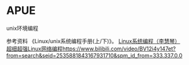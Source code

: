 # APUE
unix环境编程

参考资料
《Linux/unix系统编程手册(上/下)》。
[Linux系统编程（李慧琴）](https://www.bilibili.com/video/BV1yJ411S7r6?p=75&spm_id_from=pageDriver)  
[超细超强Linux网络编程]()https://www.bilibili.com/video/BV12i4y147et?from=search&seid=2535881843167931710&spm_id_from=333.337.0.0  
